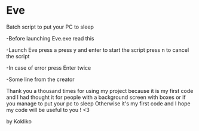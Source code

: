 # Eve
Batch script to put your PC to sleep

-Before launching Eve.exe read this

-Launch Eve press a press y and enter to start the script press n to cancel the script

-In case of error press Enter twice

-Some line from the creator

Thank you a thousand times for using my project because it is my first code and I had thought it for people with a background screen with boxes or if you manage to put your pc to sleep
Otherwise it's my first code and I hope my code will be useful to you ! <3

by Kokliko
